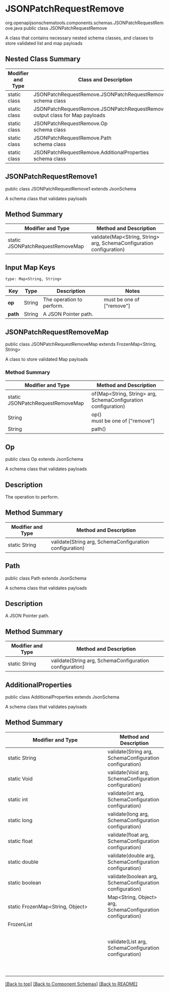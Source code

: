 # JSONPatchRequestRemove
org.openapijsonschematools.components.schemas.JSONPatchRequestRemove.java
public class JSONPatchRequestRemove

A class that contains necessary nested schema classes, and classes to store validated list and map payloads

## Nested Class Summary
| Modifier and Type | Class and Description |
| ----------------- | ---------------------- |
| static class | JSONPatchRequestRemove.JSONPatchRequestRemove1<br> schema class |
| static class | JSONPatchRequestRemove.JSONPatchRequestRemoveMap<br> output class for Map payloads |
| static class | JSONPatchRequestRemove.Op<br> schema class |
| static class | JSONPatchRequestRemove.Path<br> schema class |
| static class | JSONPatchRequestRemove.AdditionalProperties<br> schema class |

## JSONPatchRequestRemove1
public class JSONPatchRequestRemove1
extends JsonSchema

A schema class that validates payloads

## Method Summary
| Modifier and Type | Method and Description |
| ----------------- | ---------------------- |
| static JSONPatchRequestRemoveMap | validate(Map<String, String> arg, SchemaConfiguration configuration) |

## Input Map Keys
```
type: Map<String, String>
```
Key | Type |  Description | Notes
------------ | ------------- | ------------- | -------------
**op** | String | The operation to perform. | must be one of ["remove"]
**path** | String | A JSON Pointer path. |

## JSONPatchRequestRemoveMap
public class JSONPatchRequestRemoveMap
extends FrozenMap<String, String>

A class to store validated Map payloads

### Method Summary
| Modifier and Type | Method and Description |
| ----------------- | ---------------------- |
| static JSONPatchRequestRemoveMap | of(Map<String, String> arg, SchemaConfiguration configuration) |
| String | op()<br> must be one of ["remove"] |
| String | path()<br> |

## Op
public class Op
extends JsonSchema

A schema class that validates payloads

## Description
The operation to perform.
## Method Summary
| Modifier and Type | Method and Description |
| ----------------- | ---------------------- |
| static String | validate(String arg, SchemaConfiguration configuration) |

## Path
public class Path
extends JsonSchema

A schema class that validates payloads

## Description
A JSON Pointer path.
## Method Summary
| Modifier and Type | Method and Description |
| ----------------- | ---------------------- |
| static String | validate(String arg, SchemaConfiguration configuration) |

## AdditionalProperties
public class AdditionalProperties
extends JsonSchema

A schema class that validates payloads

## Method Summary
| Modifier and Type | Method and Description |
| ----------------- | ---------------------- |
| static String | validate(String arg, SchemaConfiguration configuration) |
| static Void | validate(Void arg, SchemaConfiguration configuration) |
| static int | validate(int arg, SchemaConfiguration configuration) |
| static long | validate(long arg, SchemaConfiguration configuration) |
| static float | validate(float arg, SchemaConfiguration configuration) |
| static double | validate(double arg, SchemaConfiguration configuration) |
| static boolean | validate(boolean arg, SchemaConfiguration configuration) |
| static FrozenMap<String, Object> | Map<String, Object> arg, SchemaConfiguration configuration) |
| FrozenList<Object> | validate(List<Object> arg, SchemaConfiguration configuration) |

[[Back to top]](#top) [[Back to Component Schemas]](../../../README.md#Component-Schemas) [[Back to README]](../../../README.md)
